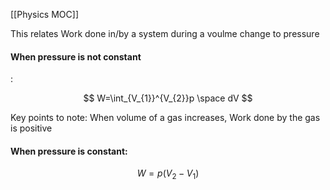 [[Physics MOC]]


This relates Work done in/by a system during a voulme change  to pressure
#### When pressure is not constant
:

$$
W=\int_{V_{1}}^{V_{2}}p \space  dV
$$

Key points to note:
When volume of a gas increases, Work done by the gas is positive

#### When pressure is constant:
$$
W = p(V_{2}-V_{1})
$$
